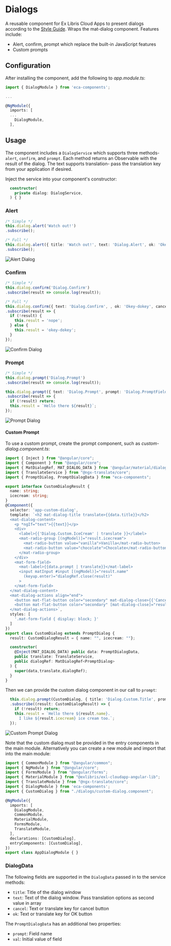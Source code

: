 # Dialogs

A reusable component for Ex Libris Cloud Apps to present dialogs according to the [Style Guide](https://developers.exlibrisgroup.com/cloudapps/docs/style/). Wraps the mat-dialog component. Features include:
* Alert, confirm, prompt which replace the built-in JavaScript features
* Custom prompts


## Configuration
After installing the component, add the following to _app.module.ts_:

```typescript
import { DialogModule } from 'eca-components';

...

@NgModule({
  imports: [
  ...
    DialogModule,
  ],
```

## Usage
The component includes a `DialogService` which supports three methods- `alert`, `confirm`, and `prompt`. Each method returns an Observable with the result of the dialog. The text supports translation- pass the translation key from your application if desired.

Inject the service into your component's constructor:
```typescript
  constructor(
    private dialog: DialogService,
  ) { }
```

### Alert
```typescript
/* Simple */
this.dialog.alert('Watch out!')
.subscribe();

/* Full */
this.dialog.alert({ title: 'Watch out!', text: 'Dialog.Alert', ok: 'Okey-dokey' })
.subscribe();
```

![Alert Dialog](./screenshots/dialog-alert.png)

### Confirm
```typescript
/* Simple */
this.dialog.confirm('Dialog.Confirm')
.subscribe(result => console.log(result));

/* Full */
this.dialog.confirm({ text: 'Dialog.Confirm', , ok: 'Okey-dokey', cancel: 'No way Jose' })
.subscribe(result => {
  if (!result) {
    this.result = 'nope';
  } else {
    this.result = 'okey-dokey';
  }
});
```

![Confirm Dialog](./screenshots/dialog-confirm.png)

### Prompt
```typescript
/* Simple */
this.dialog.prompt('Dialog.Prompt')
.subscribe(result => console.log(result));

this.dialog.prompt({ text: 'Dialog.Prompt', prompt: 'Dialog.PromptField' })
.subscribe(result => {
  if (!result) return;
  this.result = `Hello there ${result}`;
});
```

![Prompt Dialog](./screenshots/dialog-prompt.png)

#### Custom Prompt
To use a custom prompt, create the prompt component, such as _custom-dialog.component.ts_:

```typescript
import { Inject } from "@angular/core";
import { Component } from "@angular/core";
import { MatDialogRef, MAT_DIALOG_DATA } from '@angular/material/dialog';
import { TranslateService } from "@ngx-translate/core";
import { PromptDialog, PromptDialogData } from "eca-components";

export interface CustomDialogResult {
  name: string;
  icecream: string;
}
@Component({
  selector: 'app-custom-dialog',
  template: `<h2 mat-dialog-title translate>{{data.title}}</h2>
  <mat-dialog-content>
    <p *ngIf="text">{{text}}</p>
    <div>
      <label>{{'Dialog.Custom.IceCream' | translate }}</label>
      <mat-radio-group [(ngModel)]="result.icecream">
        <mat-radio-button value="vanilla">Vanilla</mat-radio-button>
        <mat-radio-button value="chocolate">Chocolate</mat-radio-button>
      </mat-radio-group>
    </div>
    <mat-form-field>
      <mat-label>{{data.prompt | translate}}</mat-label>
      <input matInput #input [(ngModel)]="result.name" 
        (keyup.enter)="dialogRef.close(result)" 
      >
    </mat-form-field>
  </mat-dialog-content>
  <mat-dialog-actions align="end">
    <button mat-flat-button color="secondary" mat-dialog-close>{{'Cancel' | translate}}</button>
    <button mat-flat-button color="secondary" [mat-dialog-close]="result" cdkFocusInitial>{{'OK' | translate}}</button>
  </mat-dialog-actions>`,
  styles: [
    '.mat-form-field { display: block; }'
  ]
})
export class CustomDialog extends PromptDialog {
  result: CustomDialogResult = { name: "", icecream: ""};

  constructor(
    @Inject(MAT_DIALOG_DATA) public data: PromptDialogData,
    public translate: TranslateService,
    public dialogRef: MatDialogRef<PromptDialog>
  ) {
    super(data,translate,dialogRef);
  }
}
```

Then we can provide the custom dialog component in our call to `prompt`:
```typescript
  this.dialog.prompt(CustomDialog, { title: 'Dialog.Custom.Title', prompt: 'Dialog.PromptField' })
  .subscribe((result: CustomDialogResult) => {
    if (!result) return;
    this.result = `Hello there ${result.name}. 
      I like ${result.icecream} ice cream too.`;
  });
```

![Custom Prompt Dialog](./screenshots/dialog-custom.png)

Note that the custom dialog must be provided in the entry components in the main module. Alternatively you can create a new module and import that into the main module:

```typescript
import { CommonModule } from "@angular/common";
import { NgModule } from "@angular/core";
import { FormsModule } from "@angular/forms";
import { MaterialModule } from "@exlibris/exl-cloudapp-angular-lib";
import { TranslateModule } from "@ngx-translate/core";
import { DialogModule } from 'eca-components';
import { CustomDialog } from "./dialogs/custom-dialog.component";

@NgModule({
  imports: [
    DialogModule,
    CommonModule,
    MaterialModule,
    FormsModule,
    TranslateModule,
  ],
  declarations: [CustomDialog],
  entryComponents: [CustomDialog],
})
export class AppDialogModule { }
```

### DialogData
The following fields are supported in the `DialogData` passed in to the service methods:

* `title`: Title of the dialog window
* `text`: Text of the dialog window. Pass translation options as second value in array
* `cancel`: Text or translate key for cancel button
* `ok`: Text or translate key for OK button

The `PromptDialogData` has an additional two properties:
* `prompt`: Field name
* `val`: Initial value of field